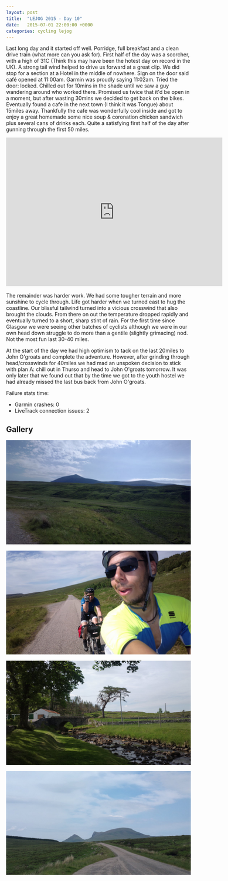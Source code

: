 ```yaml
---
layout: post
title:  "LEJOG 2015 - Day 10"
date:   2015-07-01 22:00:00 +0000
categories: cycling lejog
---
```


Last long day and it started off well. Porridge, full breakfast and a clean
drive train (what more can you ask for). First half of the day was a
scorcher, with a high of 31C (Think this may have been the hotest day on
record in the UK). A strong tail wind helped to drive us forward at a great
clip. We did stop for a section at a Hotel in the middle of nowhere. Sign on
the door said café opened at 11:00am. Garmin was proudly saying
11:02am. Tried the door: locked. Chilled out for 10mins in the shade until
we saw a guy wandering around who worked there. Promised us twice that it'd
be open in a moment, but after wasting 30mins we decided to get back on the
bikes. Eventually found a cafe in the next town (I think it was Tongue)
about 15miles away. Thankfully the cafe was wonderfully cool inside and got
to enjoy a great homemade some nice soup & coronation chicken sandwich plus
several cans of drinks each. Quite a satisfying first half of the day after
gunning through the first 50 miles.

<iframe height='405' width='590' frameborder='0' allowtransparency='true'
scrolling='no'
src='https://www.strava.com/activities/336945807/embed/42e0d8f3115de136655996b1b1d986fa4c708480'>
</iframe>

The remainder was harder work. We had some tougher terrain and more sunshine
to cycle through. Life got harder when we turned east to hug the coastline.
Our blissful tailwind turned into a vicious crosswind that also brought the
clouds. From there on out the temperature dropped rapidly and eventually
turned to a short, sharp stint of rain. For the first time since Glasgow we
were seeing other batches of cyclists although we were in our own head down
struggle to do more than a gentile (slightly grimacing) nod. Not the most
fun last 30-40 miles.

At the start of the day we had high optimism to tack on the last 20miles to
John O'groats and complete the adventure. However, after grinding through
head/crosswinds for 40miles we had mad an unspoken decision to stick with
plan A: chill out in Thurso and head to John O'groats tomorrow. It was only
later that we found out that by the time we got to the youth hostel we had
already missed the last bus back from John O'groats.

Failure stats time:

- Garmin crashes: 0
- LiveTrack connection issues: 2

Gallery
-------

![The mountains are so far away](/images/lejog-2015/2015-07-01-1822.jpg "The mountains are so far away")

![James is getting into the spirit of on the bike selfies](/images/lejog-2015/2015-07-01-1823.jpg "James is getting into the spirit of on the bike selfies")

![Nice stream by the hotel that was forever closed](/images/lejog-2015/2015-07-01-1827.jpg "Nice stream by the hotel that was forever closed")

![Promise of future mountains to ride between](/images/lejog-2015/2015-07-01-1835.jpg "Promise of future mountains to ride between")
